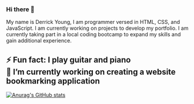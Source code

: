 ### Hi there 👋

My name is Derrick Young, I am programmer versed in HTML, CSS, and JavaScript. I am currently working on projects to develop my portfolio. I am currently taking part in a local coding bootcamp to expand my skills and gain additional experience.
<br>

⚡ Fun fact: I play guitar and piano <br>
🔭 I’m currently working on creating a website bookmarking application
---

[![Anurag's GitHub stats](https://github-readme-stats.vercel.app/api?username=youngderrick82)](https://github.com/anuraghazra/github-readme-stats)

<!--
**youngderrick82/youngderrick82** is a ✨ _special_ ✨ repository because its `README.md` (this file) appears on your GitHub profile.

Here are some ideas to get you started:

- 🔭 I’m currently working on ...
- 🌱 I’m currently learning ...
- 👯 I’m looking to collaborate on ...
- 🤔 I’m looking for help with ...
- 💬 Ask me about ...
- 📫 How to reach me: ...
- 😄 Pronouns: ...
- ⚡ Fun fact: ...
-->
